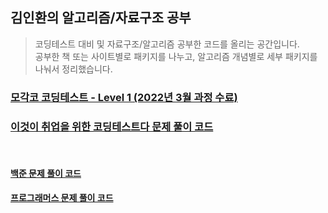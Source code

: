 ## 김인환의 알고리즘/자료구조 공부
> 코딩테스트 대비 및 자료구조/알고리즘 공부한 코드를 올리는 공간입니다.
> <br> 공부한 책 또는 사이트별로 패키지를 나누고, 알고리즘 개념별로 세부 패키지를 나눠서 정리했습니다.

### [모각코 코딩테스트 - Level 1 (2022년 3월 과정 수료)](https://github.com/inhwanK/algorithm_study/tree/master/src/algorithm_study/mogakco)
### [이것이 취업을 위한 코딩테스트다 문제 풀이 코드](https://github.com/inhwanK/algorithm_study/tree/master/src/algorithm_study/tic)

<br>

#### [백준 문제 풀이 코드](https://github.com/inhwanK/algorithm_study/tree/master/src/algorithm_study/baekjoon)
#### [프로그래머스 문제 풀이 코드](https://github.com/inhwanK/algorithm_study/tree/master/src/algorithm_study/programers)